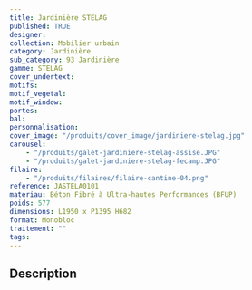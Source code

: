 ```yaml
---
title: Jardinière STELAG
published: TRUE
designer:
collection: Mobilier urbain
category: Jardinière
sub_category: 93 Jardinière
gamme: STELAG
cover_undertext:
motifs:
motif_vegetal:
motif_window:
portes:
bal:
personnalisation:
cover_image: "/produits/cover_image/jardiniere-stelag.jpg"
carousel:
    - "/produits/galet-jardiniere-stelag-assise.JPG"
    - "/produits/galet-jardiniere-stelag-fecamp.JPG"
filaire:
    - "/produits/filaires/filaire-cantine-04.png"
reference: JASTELA0101
materiau: Béton Fibré à Ultra-hautes Performances (BFUP)
poids: 577
dimensions: L1950 x P1395 H682
format: Monobloc
traitement: ""
tags:
---
```


## Description
